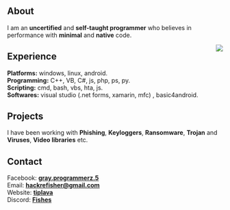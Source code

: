 ## About 
I am an **uncertified** and **self-taught programmer** who believes in performance with **minimal** and **native** code. 

<p align="right">
  <img align='right' src="https://github-readme-stats.vercel.app/api?username=graysuit&show_icons=true&theme=dark">
</p>

## Experience
**Platforms:** windows, linux, android.<br>
**Programming:** C++, VB, C#, js, php, ps, py.<br>
**Scripting:** cmd, bash, vbs, hta, js.<br>
**Softwares:** visual studio (.net forms, xamarin, mfc) , basic4android.<br>
## Projects
I have been working with **Phishing**, **Keyloggers**, **Ransomware**, **Trojan** and **Viruses**, **Video libraries** etc.
## Contact 
Facebook: <a href="https://fb.com/messages/t/gray.programmerz.5"><b>gray.programmerz.5</b></a><br>
Email: <b><a href="mailto:hackrefisher@gmail.com">hackrefisher@gmail.com</a></b><br>
Website: <a href="https://tiplava.blogspot.com/"><b>tiplava</b></a><br>
Discord: <a href="https://discord.gg/Hu5XPGMTuk"><b>Fishes</b></a><br>
